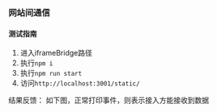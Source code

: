 ### 网站间通信  

#### 测试指南
1. 进入iframeBridge路径
2. 执行`npm i`
3. 执行`npm run start`
4. 访问`http://localhost:3001/static/`

结果反馈：
如下图，正常打印事件，则表示接入方能接收到数据
